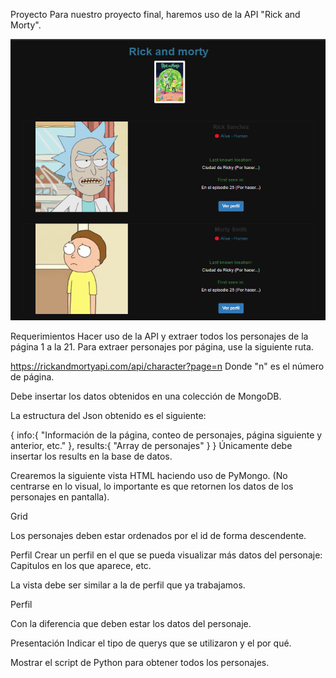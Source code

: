 Proyecto
Para nuestro proyecto final, haremos uso de la API "Rick and Morty".

<div align="center">
<img src="img.png" alt="silabuz" width="550" height="450" text-align="center" />
</div>

Requerimientos
Hacer uso de la API y extraer todos los personajes de la página 1 a la 21. Para extraer personajes por página, use la siguiente ruta.

​https://rickandmortyapi.com/api/character?page=n
Donde "n" es el número de página.

Debe insertar los datos obtenidos en una colección de MongoDB.

La estructura del Json obtenido es el siguiente:

{
    info:{ "Información de la página, conteo de personajes, página siguiente y anterior, etc." },
    results:{ "Array de personajes" }
}
Únicamente debe insertar los results en la base de datos.

Crearemos la siguiente vista HTML haciendo uso de PyMongo. (No centrarse en lo visual, lo importante es que retornen los datos de los personajes en pantalla).

Grid

Los personajes deben estar ordenados por el id de forma descendente.

Perfil
Crear un perfil en el que se pueda visualizar más datos del personaje: Capitulos en los que aparece, etc.

La vista debe ser similar a la de perfil que ya trabajamos.

Perfil

Con la diferencia que deben estar los datos del personaje.

Presentación
Indicar el tipo de querys que se utilizaron y el por qué.

Mostrar el script de Python para obtener todos los personajes.
